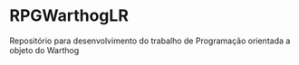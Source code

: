 # RPGWarthogLR

Repositório para desenvolvimento do trabalho de Programação orientada a objeto do Warthog
